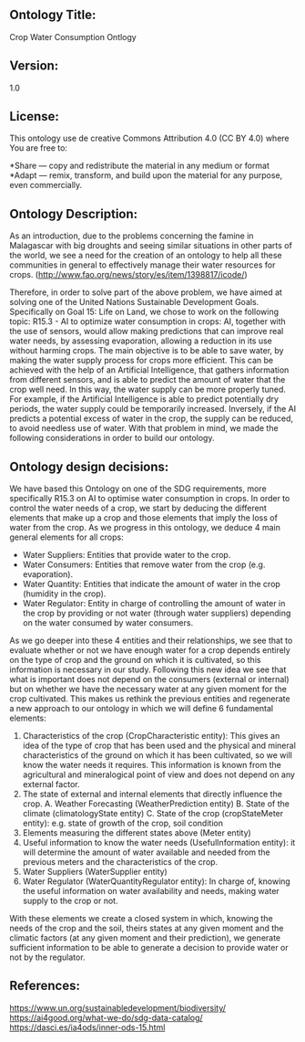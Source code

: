 Ontology Title:
---------------
Crop Water Consumption Ontlogy

Version:
--------
1.0

License:
--------
This ontology use de creative Commons Attribution 4.0 (CC BY 4.0) where You are free to:

  *Share — copy and redistribute the material in any medium or format
  *Adapt — remix, transform, and build upon the material for any purpose, even commercially.


Ontology Description:
---------------------
As an introduction, due to the problems concerning the famine in Malagascar with big droughts and seeing similar situations in other parts of the world, we see a need for the creation of an ontology to help all these communities in general to effectively manage their water resources for crops. (http://www.fao.org/news/story/es/item/1398817/icode/)

Therefore, in order to solve part of the above problem, we have aimed at solving one of the United Nations Sustainable Development Goals. Specifically on Goal 15: Life on Land, we chose to work on the following topic:
R15.3 - AI to optimize water consumption in crops: AI, together with the use of sensors, would allow making predictions that can improve real water needs, by assessing evaporation, allowing a reduction in its use without harming crops.
The main objective is to be able to save water, by making the water supply process for crops more efficient. This can be achieved with the help of an Artificial Intelligence, that gathers information from different sensors, and is able to predict the amount of water that the crop well need. In this way, the water supply can be more properly tuned. For example, if the Artificial Intelligence is able to predict potentially dry periods, the water supply could be temporarily increased. Inversely, if the AI predicts a potential excess of water in the crop, the supply can be reduced, to avoid needless use of water. 
With that problem in mind, we made the following considerations in order to build our ontology.


Ontology design decisions:
--------------------------
We have based this Ontology on one of the SDG requirements, more specifically R15.3 on AI to optimise water consumption in crops.
In order to control the water needs of a crop, we start by deducing the different elements that make up a crop and those elements that imply the loss of water from the crop. As we progress in this ontology, we deduce 4 main general elements for all crops:
  -	Water Suppliers: Entities that provide water to the crop.
  -	Water Consumers: Entities that remove water from the crop (e.g. evaporation).
  -	Water Quantity: Entities that indicate the amount of water in the crop (humidity in the crop).
  -	Water Regulator: Entity in charge of controlling the amount of water in the crop by providing or not water (through water suppliers) depending on the water consumed by         water consumers.

As we go deeper into these 4 entities and their relationships, we see that to evaluate whether or not we have enough water for a crop depends entirely on the type of crop and the ground on which it is cultivated, so this information is necessary in our study. Following this new idea we see that what is important does not depend on the consumers (external or internal) but on whether we have the necessary water at any given moment for the crop cultivated. This makes us rethink the previous entities and regenerate a new approach to our ontology in which we will define 6 fundamental elements:
  1.	Characteristics of the crop (CropCharacteristic entity): This gives an idea of the type of crop that has been used and the physical and mineral characteristics of the           ground on which it has been cultivated, so we will know the water needs it requires. This information is known from the agricultural and mineralogical point of view and         does not depend on any external factor.
  2.	The state of external and internal elements that directly influence the crop.
      A.	Weather Forecasting (WeatherPrediction entity)
      B.	State of the climate (climatologyState entity)
      C.	State of the crop (cropStateMeter entity): e.g. state of growth of the crop, soil condition
  3.	Elements measuring the different states above (Meter entity)
  4.	Useful information to know the water needs (UsefulInformation entity): it will determine the amount of water available and needed from the previous meters and the               characteristics of the crop.
  5.	Water Suppliers (WaterSupplier entity)
  6.	Water Regulator (WaterQuantityRegulator entity): In charge of, knowing the useful information on water availability and needs, making water supply to the crop or not.

With these elements we create a closed system in which, knowing the needs of the crop and the soil, theirs states at any given moment and the climatic factors (at any given moment and their prediction), we generate sufficient information to be able to generate a decision to provide water or not by the regulator.


References:
-----------
https://www.un.org/sustainabledevelopment/biodiversity/
https://ai4good.org/what-we-do/sdg-data-catalog/
https://dasci.es/ia4ods/inner-ods-15.html 

